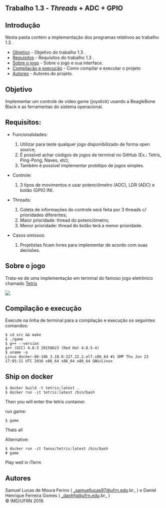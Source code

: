 ## Trabalho 1.3 - _Threads_ + ADC + GPIO

## Introdução  

Nesta pasta contém a implementação dos programas relativos ao trabalho 1.3 .


- [Objetivo](#objetivo) - Objetivo do trabalho 1.3 .
- [Requisitos](#requisitos) - Requisitos do trabalho 1.3 .
- [Sobre o jogo](#sobre-o-jogo) - Sobre o jogo e sua interface.
- [Compilação e execução](#compilação-e-execução) - Como compilar e executar o projeto
- [Autores](#autores) - Autores do projeto.
## Objetivo
Implementar um controle de video game (joystick) usando a BeagleBone Black e as ferramentas do sistema operacional.


## Requisitos:
* Funcionalidades:
    1. Utilizar para teste qualquer jogo disponibilizado de forma open source;
    2. É possível achar códigos de jogos de terminal no GitHub (Ex.: Tetris, Ping-Pong, Naves, etc);
    3. Também é possível implementar protótipo de jogos simples.
* Controle:
	1. 3 tipos de movimentos e usar potenciômetro (ADC), LDR (ADC) e botão (GPIO IN).
* Threads:  
    1. Coleta de informações do controle será feita por 3 threads c/ prioridades diferentes;
    2. Maior prioridade: thread do potenciômetro;
    3. Menor prioridade: thread do botão terá a menor prioridade.

* Casos omissos:
    1. Projetistas ficam livres para implementar de acordo com suas decisões.

## Sobre o jogo  

Trata-se de uma implementação em terminal do famoso jogo eletrônico chamado [Tetris](https://pt.wikipedia.org/wiki/Tetris)


![](https://github.com/fanux/tetris/blob/master/img/tetris.png?raw=true)  


## Compilação e execução  

Execute na linha de terminal para a compilação e execução os seguintes comandos:

```
$ cd src && make
$ ./game
$ g++ --version
g++ (GCC) 4.8.5 20150623 (Red Hat 4.8.5-4)
$ uname -a
Linux docker-86-106 3.10.0-327.22.2.el7.x86_64 #1 SMP Thu Jun 23 17:05:11 UTC 2016 x86_64 x86_64 x86_64 GNU/Linux
```

## Ship on docker
```
$ docker build -t tetris:latest .
$ docker run -it tetris:latest /bin/bash
```
Then you will enter the tetris container.

run game:
```
$ game
```
Thats all

Alternative:
```
$ docker run -it fanux/tetris:latest /bin/bash
# game
```

Play well in iTerm


## Autores  
Samuel Lucas de Moura Ferino ( _samuellucas97@ufrn.edu.br_ ) e Daniel Henrique Ferreira Gomes ( _danhfg@ufrn.edu.br_ )     
:copyright: IMD/UFRN 2019. 
